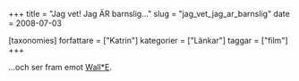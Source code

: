 +++
title = "Jag vet! Jag ÄR barnslig..."
slug = "jag_vet_jag_ar_barnslig"
date = 2008-07-03

[taxonomies]
forfattare = ["Katrin"]
kategorier = ["Länkar"]
taggar = ["film"]
+++

...och ser fram emot <a href="http://www.imdb.com/title/tt0910970/" title="IMDb">Wall*E</a>.
